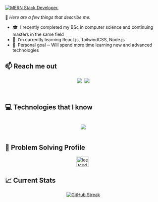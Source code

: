 [![MERN Stack Developer.](./assets/git-banner)](https://github.com/rickmli)

📌 _Here are a few things that describe me:_

- 🎓 &nbsp;I recently completed my BSc in computer science and continuing masters in the same field
- 🌱 &nbsp;I’m currently learning React.js, TailwindCSS, Node.js
- 🔭 &nbsp;Personal goal ─ Will spend more time learning new and advanced technologies 

<p align="center">

## 📫 Reach me out

<div align="center">
<p align="center">
<a href="https://www.linkedin.com/in/rick-li-b32875187/"><img src="https://img.shields.io/badge/LinkedIn-blue?style=for-the-badge&logo=linkedin&logoColor=white"></a>&nbsp;&nbsp;<a href="mailto:rickmli5600@gmail.com"><img src="https://img.shields.io/badge/Gmail-D14836?style=for-the-badge&logo=gmail&logoColor=white"></a></p><br/>
</div>

## 💻 Technologies that I know

<br/>
<div align="center">
<a href="https://skillicons.dev">
<img src="https://skillicons.dev/icons?i=javascript,react,tailwind,nodejs,mongodb,html,css," /><br> 
</a>
</div>

<br />

## 🧩 Problem Solving Profile

<div align="center" style="display: flex; align-items: center; justify-content: center;">
    <a href="https://leetcode.cn/u/daz2ling-6atesun7/" target="blank"><img height="32" src="https://raw.githubusercontent.com/rahuldkjain/github-profile-readme-generator/master/src/images/icons/Social/leet-code.svg" alt="leetcode icon" width="40" /></a>
    <span style="margin-right: 5px;"></span>
</div>

## 📈 Current Stats

<div align="center">

[![GitHub Streak](https://github-readme-streak-stats.herokuapp.com?user=RickMLi&theme=dark&mode=weekly&card_width=600)](https://git.io/streak-stats)

</div>
